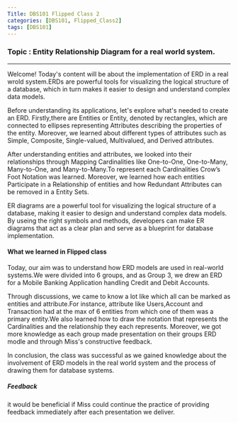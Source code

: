 ```yaml
---
Title: DBS101 Flipped Class 2
categories: [DBS101, Flipped_Class2]
tags: [DBS101]
---
```


### Topic :  Entity Relationship Diagram for a real world system.
----
Welcome! Today's content will be about the implementation of ERD in a real wrold system.ERDs are powerful tools for visualizing the logical structure of a database, which in turn makes it easier to design and understand complex data models.

Before understanding its applications, let's explore what's needed to create an ERD. Firstly,there are Entities or Entity, denoted by rectangles, which are connected to ellipses representing Attributes describing the properties of the entity. Moreover, we  learned about different types of attributes such as Simple, Composite, Single-valued, Multivalued, and Derived attributes.

After understanding entities and attributes, we looked into their relationships through Mapping Cardinalities like One-to-One, One-to-Many, Many-to-One, and Many-to-Many.To represent each Cardinalities Crow’s Foot Notation was learned. Moreover, we learned how each entities Participate in a Relationship of entities and how Redundant Attributes can be removed in a Entity Sets.

ER diagrams are a powerful tool for visualizing the logical structure of a database, making it easier to design and understand complex data models. By useing the right symbols and methods, developers can make ER diagrams that act as a clear plan and serve as a blueprint for database implementation.

#### What we learned in Flipped class
Today, our aim was to understand how ERD models are used in real-world systems.We were divided into 6 groups, and as Group 3, we drew an ERD for a Mobile Banking Application handling Credit and Debit Accounts.

Through discussions, we came to know a lot like which all can be marked as entities and attribute.For instance, attribute like Users,Account and Transaction had at the max of 6 entities from which one of them was a primary entity.We also learned how to draw the notation that represents the Cardinalities and the relationship they each represents. Moreover, we got more knowledge as each group made presentation on their groups ERD modle and through Miss's constructive feedback.

In conclusion, the class was successful as we gained knowledge about the involvement of ERD models in the real world system and the process of drawing them for database systems.

##### Feedback
it would be beneficial if Miss could continue the practice of providing feedback immediately after each presentation we deliver.

